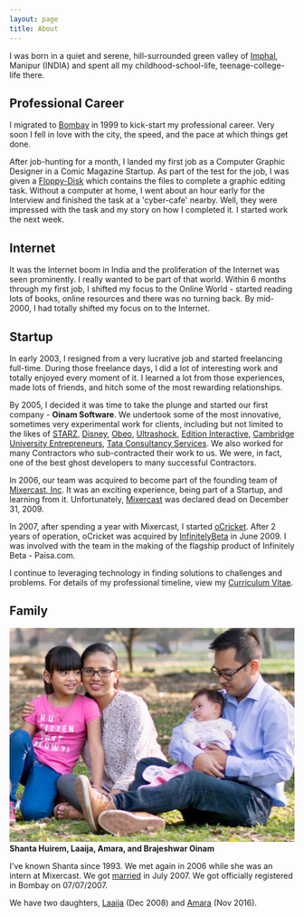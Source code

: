 ```yaml
---
layout: page
title: About
---
```


I was born in a quiet and serene, hill-surrounded green valley of <a href="https://en.wikipedia.org/wiki/Imphal">Imphal</a>, Manipur (INDIA) and spent all my childhood-school-life, teenage-college-life there.

## Professional Career

I migrated to <a href="https://en.wikipedia.org/wiki/Bombay">Bombay</a> in 1999 to kick-start my professional career. Very soon I fell in love with the city, the speed, and the pace at which things get done.

After job-hunting for a month, I landed my first job as a Computer Graphic Designer in a Comic Magazine Startup. As part of the test for the job, I was given a <a href="https://en.wikipedia.org/wiki/Floppy_disk">Floppy-Disk</a> which contains the files to complete a graphic editing task. Without a computer at home, I went about an hour early for the Interview and finished the task at a 'cyber-cafe' nearby. Well, they were impressed with the task and my story on how I completed it. I started work the next week.

## Internet

It was the Internet boom in India and the proliferation of the Internet was seen prominently. I really wanted to be part of that world. Within 6 months through my first job, I shifted my focus to the Online World - started reading lots of books, online resources and there was no turning back. By mid-2000, I had totally shifted my focus on to the Internet.

## Startup

In early 2003, I resigned from a very lucrative job and started freelancing full-time. During those freelance days, I did a lot of interesting work and totally enjoyed every moment of it. I learned a lot from those experiences, made lots of friends, and hitch some of the most rewarding relationships.

By 2005, I decided it was time to take the plunge and started our first company - <strong>Oinam Software</strong>. We undertook some of the most innovative, sometimes very experimental work for clients, including but not limited to the likes of <a href="http://www.starz.com/">STARZ</a>, <a href="http://disney.com/">Disney</a>, <a href="http://obeo.com/">Obeo</a>, <a href="http://www.ultrashock.com/">Ultrashock</a>, <a href="http://www.editioninteractive.co.uk/">Edition Interactive</a>, <a href="http://www.cue.org.uk/">Cambridge University Entrepreneurs</a>, <a href="https://www.tcs.com">Tata Consultancy Services</a>. We also worked for many Contractors who sub-contracted their work to us. We were, in fact, one of the best ghost developers to many successful Contractors.

In 2006, our team was acquired to become part of the founding team of <a href="https://www.linkedin.com/company/167518">Mixercast, Inc</a>. It was an exciting experience, being part of a Startup, and learning from it. Unfortunately, <a href="http://www.crunchbase.com/company/mixercast">Mixercast</a> was declared dead on December 31, 2009.

In 2007, after spending a year with Mixercast, I started <a href="https://ocricket.com/">oCricket</a>. After 2 years of operation, oCricket was acquired by <a href="https://infinitelybeta.com/">InfinitelyBeta</a> in June 2009. I was involved with the team in the making of the flagship product of Infinitely Beta - Paisa.com.

I continue to leveraging technology in finding solutions to challenges and problems. For details of my professional timeline, view my <a href="https://cv.brajeshwar.com">Curriculum Vitae</a>.

## Family

[![Oinam Family (2017)](/assets/2007/02/oinam-2017.jpg)](https://oinam.photo)
__Shanta Huirem, Laaija, Amara, and Brajeshwar Oinam__

I've known Shanta since 1993. We met again in 2006 while she was an intern at Mixercast. We got <a href="http://brajeshwar.com/2007/brajeshwar-and-shanta-got-married-on-07-07-07/">married</a> in July 2007. We got officially registered in Bombay on 07/07/2007.

We have two daughters, <a href="https://laaija.com/">Laaija</a> (Dec 2008) and <a href="https://amara.site/">Amara</a> (Nov 2016).